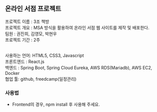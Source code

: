 ## 온라인 서점 프로젝트
프로젝트 이름 : 3조 책방  
프로젝트 개요 : MSA 방식을 활용하여 온라인 서점 웹 사이트를 제작 및 배포한다.  
팀원 : 권진희, 김영모, 박현우   
프로젝트 기간 : 2주  
<br/>

사용하는 언어: HTML5, CSS3, Javascript  
프론트엔드 : React.js  
백엔드 : Spring Boot, Spring Cloud Eureka, AWS RDS(Mariadb), AWS EC2, Docker   
협업 툴: github, freedcamp(일정관리)

### 사용법
- Frontend의 경우, npm install 후 사용해 주세요.
